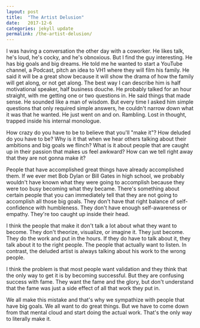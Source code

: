 ```yaml
---
layout: post
title:  "The Artist Delusion"
date:   2017-12-6
categories: jekyll update
permalink: /the-artist-delusion/
---
```


I was having a conversation the other day with a coworker. He likes talk, he's loud, he's cocky, and he's obnoxious. But I find the guy interesting. He has big goals and big dreams. He told me he wanted to start a YouTube channel, a Podcast, pitch an idea to VH1 where they will film his family. He said it will be a great show because it will show the drama of how the family will get along, or not get along. The best way I can describe him is half motivational speaker, half business douche. He probably talked for an hour straight, with me getting one or two questions in. He said things that made sense. He sounded like a man of wisdom. But every time I asked him simple questions that only required simple answers, he couldn't narrow down what it was that he wanted. He just went on and on. Rambling. Lost in thought, trapped inside his internal monologue.

How crazy do you have to be to believe that you'll "make it"? How deluded do you have to be? Why is it that when we hear others talking about their ambitions and big goals we flinch? What is it about people that are caught up in their passion that makes us feel awkward? How can we tell right away that they are not gonna make it?

People that have accomplished great things have already accomplished them. If we ever met Bob Dylan or Bill Gates in high school, we probably wouldn't have known what they were going to accomplish because they were too busy becoming what they became. There's something about certain people that you can immediately tell that they are not going to accomplish all those big goals. They don't have that right balance of self-confidence with humbleness. They don't have enough self-awareness or empathy. They're too caught up inside their head.

I think the people that make it don't talk a lot about what they want to become. They don't theorize, visualize, or imagine it. They just become. They do the work and put in the hours. If they do have to talk about it, they talk about it to the right people. The people that actually want to listen. In contrast, the deluded artist is always talking about his work to the wrong people.

I think the problem is that most people want validation and they think that the only way to get it is by becoming successful. But they are confusing success with fame. They want the fame and the glory, but don't understand that the fame was just a side effect of all that work they put in.

We all make this mistake and that's why we sympathize with people that have big goals. We all want to do great things. But we have to come down from that mental cloud and start doing the actual work. That's the only way to literally make it.
